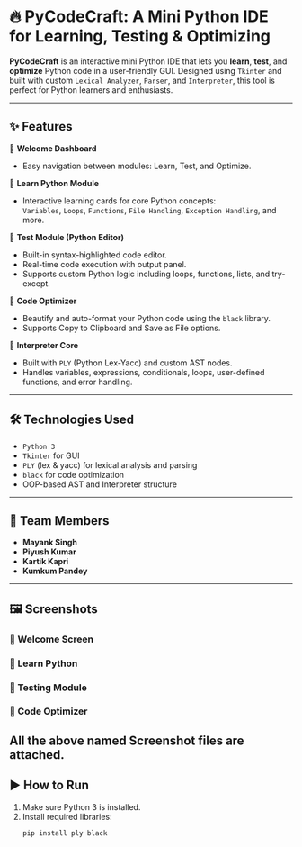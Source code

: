 # 🔥 PyCodeCraft: A Mini Python IDE for Learning, Testing & Optimizing

**PyCodeCraft** is an interactive mini Python IDE that lets you **learn**, **test**, and **optimize** Python code in a user-friendly GUI. Designed using `Tkinter` and built with custom `Lexical Analyzer`, `Parser`, and `Interpreter`, this tool is perfect for Python learners and enthusiasts.

---

## ✨ Features

🔹 **Welcome Dashboard**  
- Easy navigation between modules: Learn, Test, and Optimize.

🔹 **Learn Python Module**  
- Interactive learning cards for core Python concepts:  
  `Variables`, `Loops`, `Functions`, `File Handling`, `Exception Handling`, and more.

🔹 **Test Module (Python Editor)**  
- Built-in syntax-highlighted code editor.  
- Real-time code execution with output panel.  
- Supports custom Python logic including loops, functions, lists, and try-except.

🔹 **Code Optimizer**  
- Beautify and auto-format your Python code using the `black` library.  
- Supports Copy to Clipboard and Save as File options.

🔹 **Interpreter Core**  
- Built with `PLY` (Python Lex-Yacc) and custom AST nodes.  
- Handles variables, expressions, conditionals, loops, user-defined functions, and error handling.

---

## 🛠 Technologies Used

- `Python 3`
- `Tkinter` for GUI
- `PLY` (lex & yacc) for lexical analysis and parsing
- `black` for code optimization
- OOP-based AST and Interpreter structure

---

## 🧠 Team Members

- **Mayank Singh**  
- **Piyush Kumar**  
- **Kartik Kapri**  
- **Kumkum Pandey**

---

## 🖼 Screenshots 

### 🔹 Welcome Screen  
### 📘 Learn Python  
### 🧪 Testing Module  
### 🚀 Code Optimizer  
All the above named Screenshot files are attached.
---

## ▶ How to Run

1. Make sure Python 3 is installed.
2. Install required libraries:
   ```bash
   pip install ply black
